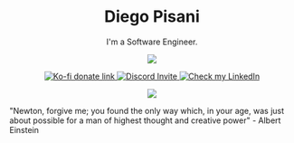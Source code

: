 <h1 align="center"> Diego Pisani </h1>

<p align='center'>
    I'm a Software Engineer.
</p>

<div align='center'>
    <img src='https://media.giphy.com/media/ZVik7pBtu9dNS/giphy.gif'>
</div>

<p align="center">
    <a href="https://ko-fi.com/diegopisani">
        <img src="https://img.shields.io/badge/Support%20Me-Ko--fi-orange.svg?style=flat&colorA=35383d" alt="Ko-fi donate link"/>
    </a>
    <a href="https://discord.gg/2nCevAU" >
        <img src="https://img.shields.io/discord/304088484228890644?color=blue&label=discord" alt="Discord Invite"/>
    </a>
    <a href="https://www.linkedin.com/in/diegopisani/" >
        <img src="https://img.shields.io/badge/My-LinkedIn-blue.svg?style=flat&colorA=35383d" alt="Check my LinkedIn"/>
    </a>
</p>

<div align='center'>
    <img src='https://wikimedia.org/api/rest_v1/media/math/render/svg/021a494922172bfe1c9fa4e80d25ac90228d72cf'>
</div>

"Newton, forgive me; you found the only way which, in your age, was just about possible for a man of highest thought and creative power" - Albert Einstein
